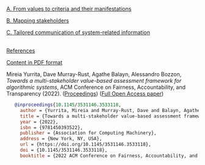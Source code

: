 [A. From values to criteria and their manifestations](Table1.md)

[B. Mapping stakeholders](Table2.md)

[C. Tailored communication of system-related information](Table3A.md)
<br>
<br>

[References](references.md)

[Content in PDF format](AppABC.pdf)







Mireia Yurrita, Dave Murray-Rust, Agathe Balayn, Alessandro Bozzon, *Towards a multi-stakeholder value-based assessment framework for algorithmic systems*,  ACM Conference on Fairness, Accountability, and Transparency (2022). ([Proceedings](https://doi.org/10.1145/3531146.3533118)) ([Full Open Access paper](include_arxiv_path))

```bib
   @inproceedings{10.1145/3531146.3533118,
     author = {Yurrita, Mireia and Murray-Rust, Dave and Balayn, Agathe and Bozzon, Alessandro},
     title = {Towards a multi-stakeholder value-based assessment framework for algorithmic systems},
     year = {2022},
     isbn = {9781450393522},
     publisher = {Association for Computing Machinery},
     address = {New York, NY, USA},
     url = {https://doi.org/10.1145/3531146.3533118}, 
     doi = {10.1145/3531146.3533118},
     booktitle = {2022 ACM Conference on Fairness, Accountability, and Transparency (FAccT '22), June 21--24, 2022, Seoul, Republic of Korea}}
```

